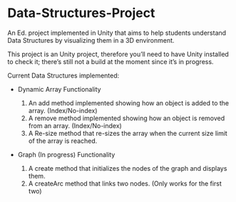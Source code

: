 # Data-Structures-Project

An Ed. project implemented in Unity that aims to help students understand Data Structures by visualizing them in a 3D environment.

This project is an Unity project, therefore you’ll need to have Unity installed to check it; there’s still not a build at the moment since it’s in progress.

Current Data Structures implemented:

* Dynamic Array 
  Functionality
  1. An add method implemented showing how an object is added to the array. (Index/No-index)
  2. A remove method implemented showing how an object is removed from an array. (Index/No-index)
  3. A Re-size method  that re-sizes the array when the current size limit of the array is reached.

* Graph (In progress)
  Functionality
  1. A create method that initializes the nodes of the graph and displays them.
  2. A createArc method that links two nodes. (Only works for the first two)

